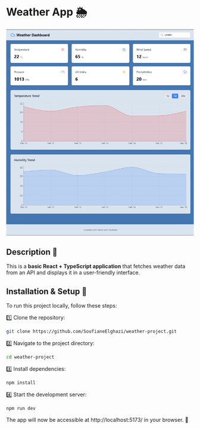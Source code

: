 # Weather App 🌦️  

![Weather App Preview](image.png)  

## Description 📌  
This is a **basic React + TypeScript application** that fetches weather data from an API and displays it in a user-friendly interface.  

## Installation & Setup 🚀  
To run this project locally, follow these steps:  

1️⃣ Clone the repository:  
```bash
git clone https://github.com/SoufianeElghazi/weather-project.git
```
2️⃣ Navigate to the project directory:
```bash
cd weather-project
```
3️⃣ Install dependencies:
```bash
npm install
```

4️⃣ Start the development server:
```bash
npm run dev
```
The app will now be accessible at http://localhost:5173/ in your browser. 🎉